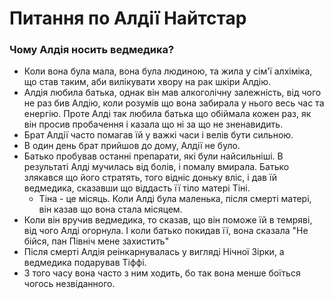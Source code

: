 # Питання по Алдії Найтстар

### Чому Алдія носить ведмедика?
* Коли вона була мала, вона була людиною, та жила у сім'ї алхіміка, що став таким, аби вилікувати хвору на рак шкіри Алдію.
* Алдія любила батька, однак він мав алкоголічну залежність, від чого не раз бив Алдію, коли розумів що вона забирала у нього весь час та енергію. Проте Алді так любила батька що обіймала кожен раз, як він просив пробачення і казала що ні за що не зненавидить.
* Брат Алдії часто помагав їй у важкі часи і велів бути сильною.
* В один день брат прийшов до дому, Алдії не було.
* Батько пробував останні препарати, які були найсильніші. В результаті Алді мучилась від болів, і помалу вмирала. Батько злякався що його стратять, того відніс доньку вліс, і дав їй ведмедика, сказавши що віддасть її тіло матері Тіні.
	* Тіна - це місяць. Коли Алді була маленька, після смерті матері, він казав що вона стала місяцем.
* Коли він вручив ведмедика, то сказав, що він поможе їй в темряві, від чого Алді огорнула. І коли батько покидав її, вона сказала "Не бійся, пан Північ мене захистить"
* Після смерті Алдія реінкарнувалась у вигляді Нічної Зірки, а ведмедика подарував Тіффі.
* З того часу вона часто з ним ходить, бо так вона менше боїться чогось незвіданного.